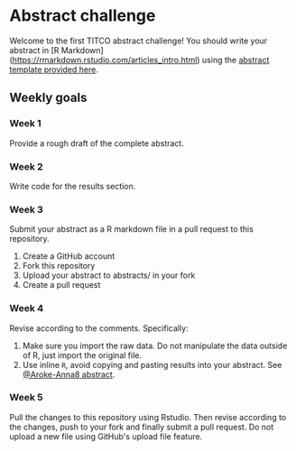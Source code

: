# Abstract challenge
Welcome to the first TITCO abstract challenge! You should write your abstract in [R Markdown]
(https://rmarkdown.rstudio.com/articles_intro.html) using the [abstract template provided here](abstract-template.Rmd).

## Weekly goals 

### Week 1 
Provide a rough draft of the complete abstract.

### Week 2
Write code for the results section.

### Week 3
Submit your abstract as a R markdown file in a pull request to this repository.

1. Create a GitHub account
2. Fork this repository
3. Upload your abstract to abstracts/ in your fork
4. Create a pull request

### Week 4
Revise according to the comments. Specifically:

1. Make sure you import the raw data. Do not manipulate the data outside of R, just import the original file.
2. Use inline `R`, avoid copying and pasting results into your abstract. See [@Aroke-Anna8 abstract](https://github.com/titco/abstract-challenge/blob/2f4f63c807a87b16a9fbe2f8f184548e22b539a1/abstracts/Aroke-Anna8-abstract.Rmd#L262).

### Week 5
Pull the changes to this repository using Rstudio. Then revise according to the changes, push to your fork and finally submit a pull request. Do not upload a new file using GitHub's upload file feature.
